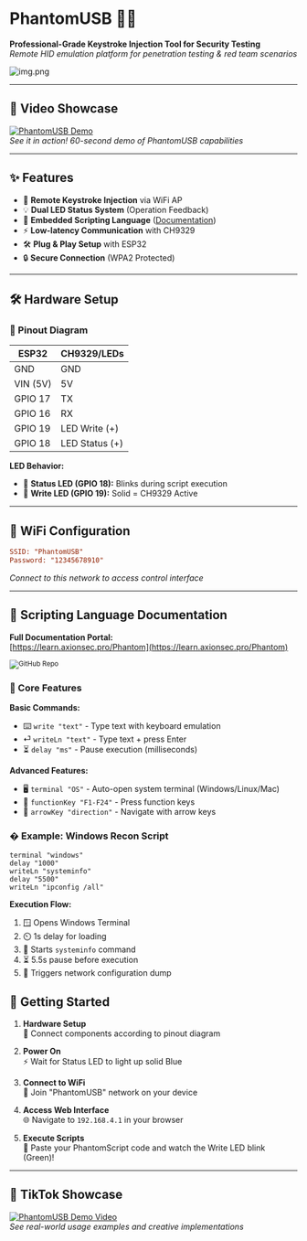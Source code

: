 # PhantomUSB 🚀🔌

**Professional-Grade Keystroke Injection Tool for Security Testing**  
*Remote HID emulation platform for penetration testing & red team scenarios*

![img.png](img.png)

---

## 📱 Video Showcase  
[![PhantomUSB Demo](https://img.shields.io/badge/TikTok-Showcase-FF0050?logo=tiktok)](https://vm.tiktok.com/ZNd1U685v/)  
*See it in action! 60-second demo of PhantomUSB capabilities*

---

## ✨ Features

- 📡 **Remote Keystroke Injection** via WiFi AP
- 💡 **Dual LED Status System** (Operation Feedback)
- 📜 **Embedded Scripting Language** ([Documentation](https://learn.axionsec.pro/Phantom))
- ⚡ **Low-latency Communication** with CH9329
- 🛠️ **Plug & Play Setup** with ESP32
- 🔒 **Secure Connection** (WPA2 Protected)

---

## 🛠 Hardware Setup

### 🔌 Pinout Diagram

| ESP32       | CH9329/LEDs      |
|-------------|------------------|
| GND         | GND              |
| VIN (5V)    | 5V               |
| GPIO 17     | TX               |
| GPIO 16     | RX               |
| GPIO 19     | LED Write (+)    |
| GPIO 18     | LED Status (+)   |

**LED Behavior:**  
- 💚 **Status LED (GPIO 18):** Blinks during script execution
- 💙 **Write LED (GPIO 19):** Solid = CH9329 Active

---

## 📶 WiFi Configuration

```ini
SSID: "PhantomUSB"
Password: "12345678910"
```

*Connect to this network to access control interface*

---

## 📜 Scripting Language Documentation

**Full Documentation Portal:**  
[https://learn.axionsec.pro/Phantom](https://learn.axionsec.pro/Phantom)

<sub>![GitHub Repo](https://img.shields.io/badge/Source_Code-GitHub-181717?logo=github)</sub>

### 🔑 Core Features

**Basic Commands:**
- ⌨️ `write "text"` - Type text with keyboard emulation
- ⏎ `writeLn "text"` - Type text + press Enter
- ⏳ `delay "ms"` - Pause execution (milliseconds)

**Advanced Features:**
- 🖥️ `terminal "OS"` - Auto-open system terminal (Windows/Linux/Mac)
- 🔢 `functionKey "F1-F24"` - Press function keys
- 🧭 `arrowKey "direction"` - Navigate with arrow keys

### � Example: Windows Recon Script

```plaintext
terminal "windows"
delay "1000"
writeLn "systeminfo"
delay "5500"
writeLn "ipconfig /all"
```

**Execution Flow:**
1. 🪟 Opens Windows Terminal
2. ⏲️ 1s delay for loading
3. 📝 Starts `systeminfo` command
4. ⏳ 5.5s pause before execution
5. 📡 Triggers network configuration dump

## 🚀 Getting Started

1. **Hardware Setup**  
   🔄 Connect components according to pinout diagram

2. **Power On**  
   ⚡ Wait for Status LED to light up solid Blue

3. **Connect to WiFi**  
   📱 Join "PhantomUSB" network on your device

4. **Access Web Interface**  
   🌐 Navigate to `192.168.4.1` in your browser

5. **Execute Scripts**  
   📜 Paste your PhantomScript code and watch the Write LED blink (Green)!

---

## 🎥 TikTok Showcase

[![PhantomUSB Demo Video](https://img.shields.io/badge/Video_Demo-%40AxionSecurity-blue?logo=tiktok)](https://vm.tiktok.com/ZNd1U685v/)  
*See real-world usage examples and creative implementations*
